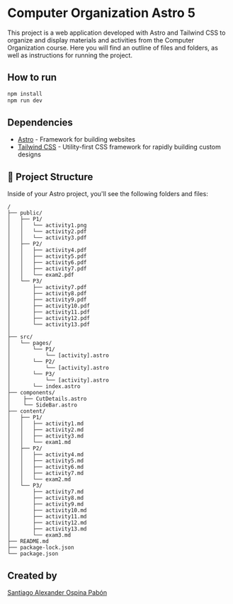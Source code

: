 # Computer Organization Astro 5

This project is a web application developed with Astro and Tailwind CSS to organize and display materials and activities from the Computer Organization course. Here you will find an outline of files and folders, as well as instructions for running the project.

## How to run

```bash
npm install
npm run dev
```

## Dependencies

- [Astro](https://astro.build/) - Framework for building websites
- [Tailwind CSS](https://tailwindcss.com/) - Utility-first CSS framework for rapidly building custom designs

## 🚀 Project Structure

Inside of your Astro project, you'll see the following folders and files:

```
/
├── public/
│   ├── P1/
│   │   └── activity1.png
│   │   └── activity2.pdf
│   │   └── activity3.pdf
│   ├── P2/
│   │   ├── activity4.pdf
│   │   ├── activity5.pdf
│   │   ├── activity6.pdf
│   │   ├── activity7.pdf
│   │   └── exam2.pdf
│   └── P3/
│       ├── activity7.pdf
│       ├── activity8.pdf
│       ├── activity9.pdf
│       ├── activity10.pdf
│       ├── activity11.pdf
│       ├── activity12.pdf
│       └── activity13.pdf
│
├── src/
│   └── pages/
│       └── P1/
│           └── [activity].astro
│       └── P2/
│           └── [activity].astro
│       └── P3/
│           └── [activity].astro
│       └── index.astro
├── components/
│    ├── CutDetails.astro
│    └── SideBar.astro
├── content/
│   ├── P1/
│   │   ├── activity1.md
│   │   ├── activity2.md
│   │   ├── activity3.md
│   │   └── exam1.md
│   ├── P2/
│   │   ├── activity4.md
│   │   ├── activity5.md
│   │   ├── activity6.md
│   │   ├── activity7.md
│   │   └── exam2.md
│   └── P3/
│       ├── activity7.md
│       ├── activity8.md
│       ├── activity9.md
│       ├── activity10.md
│       ├── activity11.md
│       ├── activity12.md
│       ├── activity13.md
│       └── exam3.md
├── README.md
├── package-lock.json
└── package.json
```

## Created by

[Santiago Alexander Ospina Pabón](https://github.com/SneatX)